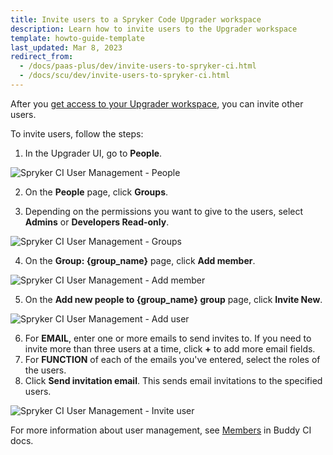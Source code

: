 ```yaml
---
title: Invite users to a Spryker Code Upgrader workspace
description: Learn how to invite users to the Upgrader workspace
template: howto-guide-template
last_updated: Mar 8, 2023
redirect_from:
  - /docs/paas-plus/dev/invite-users-to-spryker-ci.html
  - /docs/scu/dev/invite-users-to-spryker-ci.html
---
```


After you [get access to your Upgrader workspace](/docs/ca/devscu/get-access-to-spryker-code-upgrader.html), you can invite other users.

To invite users, follow the steps:

1. In the Upgrader UI, go to **People**.

![Spryker CI User Management - People](https://spryker.s3.eu-central-1.amazonaws.com/docs/paas%2B/dev/invite-users-to-spryker-ci.md/people.png)

2. On the **People** page, click **Groups**.

3. Depending on the permissions you want to give to the users, select **Admins** or **Developers Read-only**.

![Spryker CI User Management - Groups](https://spryker.s3.eu-central-1.amazonaws.com/docs/paas%2B/dev/invite-users-to-spryker-ci.md/groups.png)

4. On the **Group: {group_name}** page, click **Add member**.

![Spryker CI User Management - Add member](https://spryker.s3.eu-central-1.amazonaws.com/docs/paas%2B/dev/invite-users-to-spryker-ci.md/add_member.png)

5. On the **Add new people to {group_name} group** page, click **Invite New**.

![Spryker CI User Management - Add user](https://spryker.s3.eu-central-1.amazonaws.com/docs/paas%2B/dev/invite-users-to-spryker-ci.md/add_user.png)

6. For **EMAIL**, enter one or more emails to send invites to.
    If you need to invite more than three users at a time, click **+** to add more email fields.
7. For **FUNCTION** of each of the emails you've entered, select the roles of the users.
8. Click **Send invitation email**.
    This sends email invitations to the specified users.

![Spryker CI User Management - Invite user](https://spryker.s3.eu-central-1.amazonaws.com/docs/paas%2B/dev/invite-users-to-spryker-ci.md/invite_user.png)

For more information about user management, see [Members](https://buddy.works/docs/collaboration/users/members) in Buddy CI docs.
